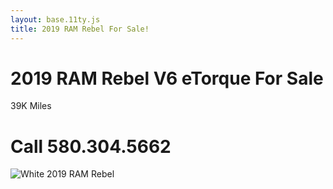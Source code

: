 ```yaml
---
layout: base.11ty.js
title: 2019 RAM Rebel For Sale!
---
```


# 2019 RAM Rebel V6 eTorque For Sale

39K Miles


# Call 580.304.5662

![White 2019 RAM Rebel](https://images2.imgbox.com/67/d2/vfXekUr9_o.jpeg)
